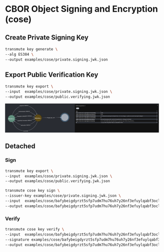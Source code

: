 
# CBOR Object Signing and Encryption (cose)

## Create Private Signing Key

```sh
transmute key generate \
--alg ES384 \
--output examples/cose/private.signing.jwk.json
```


## Export Public Verification Key

```sh
transmute key export \
--input  examples/cose/private.signing.jwk.json \
--output examples/cose/public.verifying.jwk.json
```

<!--

npm run transmute -- graph \
--env '.env' \
--input  'examples/cose/public.verifying.jwk.json'

-->

<img src="./public.verifying.jwk.png" />

## Detached

<!-- 
```sh
npm run build;

npm run transmute -- cose key sign \
--issuer-key examples/cose/private.signing.jwk.json \
--input  examples/cose/bafybeigdyrzt5sfp7udm7hu76uh7y26nf3efuylqabf3oclgtqy55fbzdi.jpg \
--output examples/cose/bafybeigdyrzt5sfp7udm7hu76uh7y26nf3efuylqabf3oclgtqy55fbzdi.cose

npm run transmute -- cose key verify \
--input  examples/cose/bafybeigdyrzt5sfp7udm7hu76uh7y26nf3efuylqabf3oclgtqy55fbzdi.jpg \
--signature examples/cose/bafybeigdyrzt5sfp7udm7hu76uh7y26nf3efuylqabf3oclgtqy55fbzdi.cose \
--output examples/cose/bafybeigdyrzt5sfp7udm7hu76uh7y26nf3efuylqabf3oclgtqy55fbzdi.verified.json

```
-->

### Sign 

```sh
transmute key export \
--input  examples/cose/private.signing.jwk.json \
--output examples/cose/public.verifying.jwk.json
```

```sh
transmute cose key sign \
--issuer-key examples/cose/private.signing.jwk.json \
--input  examples/cose/bafybeigdyrzt5sfp7udm7hu76uh7y26nf3efuylqabf3oclgtqy55fbzdi.jpg \
--output examples/cose/bafybeigdyrzt5sfp7udm7hu76uh7y26nf3efuylqabf3oclgtqy55fbzdi.cose
```

### Verify

```sh
transmute cose key verify \
--input  examples/cose/bafybeigdyrzt5sfp7udm7hu76uh7y26nf3efuylqabf3oclgtqy55fbzdi.jpg \
--signature examples/cose/bafybeigdyrzt5sfp7udm7hu76uh7y26nf3efuylqabf3oclgtqy55fbzdi.cose \
--output examples/cose/bafybeigdyrzt5sfp7udm7hu76uh7y26nf3efuylqabf3oclgtqy55fbzdi.verified.json
```
